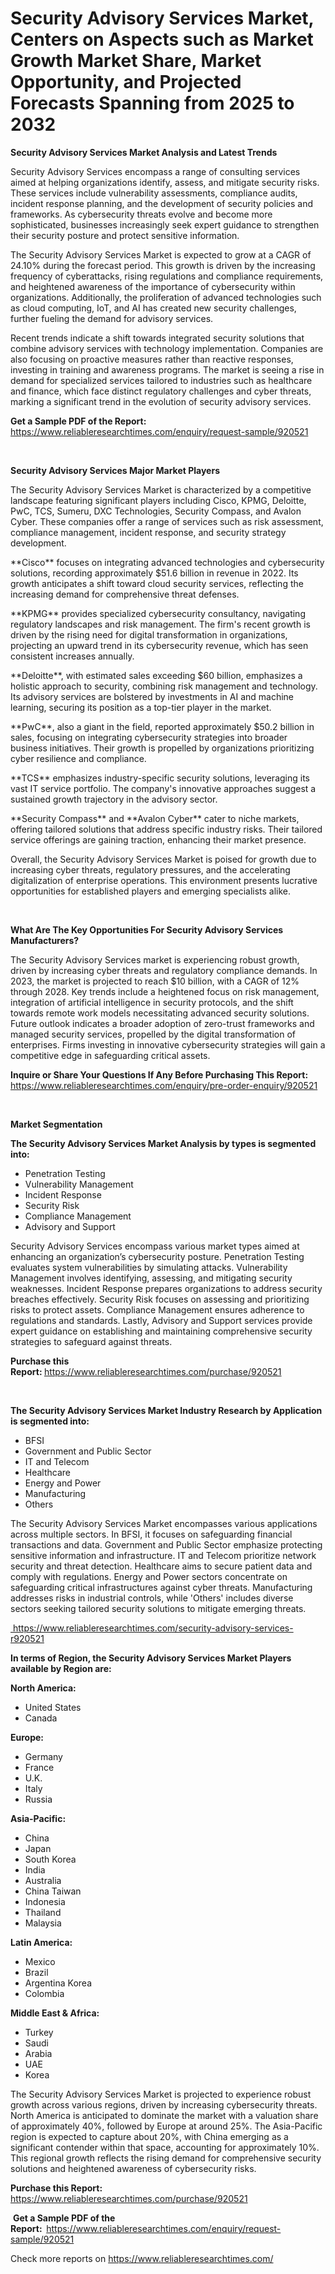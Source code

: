 <p><h1>Security Advisory Services Market, Centers on Aspects such as Market Growth Market Share, Market Opportunity, and Projected Forecasts Spanning from 2025 to 2032</h1></p><p><strong>Security Advisory Services Market Analysis and Latest Trends</strong></p>
<p><p>Security Advisory Services encompass a range of consulting services aimed at helping organizations identify, assess, and mitigate security risks. These services include vulnerability assessments, compliance audits, incident response planning, and the development of security policies and frameworks. As cybersecurity threats evolve and become more sophisticated, businesses increasingly seek expert guidance to strengthen their security posture and protect sensitive information.</p><p>The Security Advisory Services Market is expected to grow at a CAGR of 24.10% during the forecast period. This growth is driven by the increasing frequency of cyberattacks, rising regulations and compliance requirements, and heightened awareness of the importance of cybersecurity within organizations. Additionally, the proliferation of advanced technologies such as cloud computing, IoT, and AI has created new security challenges, further fueling the demand for advisory services.</p><p>Recent trends indicate a shift towards integrated security solutions that combine advisory services with technology implementation. Companies are also focusing on proactive measures rather than reactive responses, investing in training and awareness programs. The market is seeing a rise in demand for specialized services tailored to industries such as healthcare and finance, which face distinct regulatory challenges and cyber threats, marking a significant trend in the evolution of security advisory services.</p></p>
<p><strong>Get a Sample PDF of the Report:&nbsp;</strong> <a href="https://www.reliableresearchtimes.com/enquiry/request-sample/920521?utm_campaign=2631&utm_medium=2&utm_source=Github&utm_content=ia&utm_term=05032025&utm_id=security-advisory-services">https://www.reliableresearchtimes.com/enquiry/request-sample/920521</a></p>
<p>&nbsp;</p>
<p><strong>Security Advisory Services Major Market Players</strong></p>
<p><p>The Security Advisory Services Market is characterized by a competitive landscape featuring significant players including Cisco, KPMG, Deloitte, PwC, TCS, Sumeru, DXC Technologies, Security Compass, and Avalon Cyber. These companies offer a range of services such as risk assessment, compliance management, incident response, and security strategy development.</p><p>**Cisco** focuses on integrating advanced technologies and cybersecurity solutions, recording approximately $51.6 billion in revenue in 2022. Its growth anticipates a shift toward cloud security services, reflecting the increasing demand for comprehensive threat defenses.</p><p>**KPMG** provides specialized cybersecurity consultancy, navigating regulatory landscapes and risk management. The firm's recent growth is driven by the rising need for digital transformation in organizations, projecting an upward trend in its cybersecurity revenue, which has seen consistent increases annually.</p><p>**Deloitte**, with estimated sales exceeding $60 billion, emphasizes a holistic approach to security, combining risk management and technology. Its advisory services are bolstered by investments in AI and machine learning, securing its position as a top-tier player in the market.</p><p>**PwC**, also a giant in the field, reported approximately $50.2 billion in sales, focusing on integrating cybersecurity strategies into broader business initiatives. Their growth is propelled by organizations prioritizing cyber resilience and compliance.</p><p>**TCS** emphasizes industry-specific security solutions, leveraging its vast IT service portfolio. The company's innovative approaches suggest a sustained growth trajectory in the advisory sector.</p><p>**Security Compass** and **Avalon Cyber** cater to niche markets, offering tailored solutions that address specific industry risks. Their tailored service offerings are gaining traction, enhancing their market presence.</p><p>Overall, the Security Advisory Services Market is poised for growth due to increasing cyber threats, regulatory pressures, and the accelerating digitalization of enterprise operations. This environment presents lucrative opportunities for established players and emerging specialists alike.</p></p>
<p>&nbsp;</p>
<p><strong>What Are The Key Opportunities For Security Advisory Services Manufacturers?</strong></p>
<p><p>The Security Advisory Services market is experiencing robust growth, driven by increasing cyber threats and regulatory compliance demands. In 2023, the market is projected to reach $10 billion, with a CAGR of 12% through 2028. Key trends include a heightened focus on risk management, integration of artificial intelligence in security protocols, and the shift towards remote work models necessitating advanced security solutions. Future outlook indicates a broader adoption of zero-trust frameworks and managed security services, propelled by the digital transformation of enterprises. Firms investing in innovative cybersecurity strategies will gain a competitive edge in safeguarding critical assets.</p></p>
<p><strong>Inquire or Share Your Questions If Any Before Purchasing This Report:</strong> <a href="https://www.reliableresearchtimes.com/enquiry/pre-order-enquiry/920521?utm_campaign=2631&utm_medium=2&utm_source=Github&utm_content=ia&utm_term=05032025&utm_id=security-advisory-services">https://www.reliableresearchtimes.com/enquiry/pre-order-enquiry/920521</a></p>
<p>&nbsp;</p>
<p><strong>Market Segmentation</strong></p>
<p><strong>The Security Advisory Services Market Analysis by types is segmented into:</strong></p>
<p><ul><li>Penetration Testing</li><li>Vulnerability Management</li><li>Incident Response</li><li>Security Risk</li><li>Compliance Management</li><li>Advisory and Support</li></ul></p>
<p><p>Security Advisory Services encompass various market types aimed at enhancing an organization’s cybersecurity posture. Penetration Testing evaluates system vulnerabilities by simulating attacks. Vulnerability Management involves identifying, assessing, and mitigating security weaknesses. Incident Response prepares organizations to address security breaches effectively. Security Risk focuses on assessing and prioritizing risks to protect assets. Compliance Management ensures adherence to regulations and standards. Lastly, Advisory and Support services provide expert guidance on establishing and maintaining comprehensive security strategies to safeguard against threats.</p></p>
<p><strong>Purchase this Report:&nbsp;</strong><a href="https://www.reliableresearchtimes.com/purchase/920521?utm_campaign=2631&utm_medium=2&utm_source=Github&utm_content=ia&utm_term=05032025&utm_id=security-advisory-services">https://www.reliableresearchtimes.com/purchase/920521</a></p>
<p>&nbsp;</p>
<p><strong>The Security Advisory Services Market Industry Research by Application is segmented into:</strong></p>
<p><ul><li>BFSI</li><li>Government and Public Sector</li><li>IT and Telecom</li><li>Healthcare</li><li>Energy and Power</li><li>Manufacturing</li><li>Others</li></ul></p>
<p><p>The Security Advisory Services Market encompasses various applications across multiple sectors. In BFSI, it focuses on safeguarding financial transactions and data. Government and Public Sector emphasize protecting sensitive information and infrastructure. IT and Telecom prioritize network security and threat detection. Healthcare aims to secure patient data and comply with regulations. Energy and Power sectors concentrate on safeguarding critical infrastructures against cyber threats. Manufacturing addresses risks in industrial controls, while 'Others' includes diverse sectors seeking tailored security solutions to mitigate emerging threats.</p></p>
<p><a href="https://www.reliableresearchtimes.com/security-advisory-services-r920521?utm_campaign=2631&utm_medium=2&utm_source=Github&utm_content=ia&utm_term=05032025&utm_id=security-advisory-services">&nbsp;https://www.reliableresearchtimes.com/security-advisory-services-r920521</a></p>
<p><strong>In terms of Region, the Security Advisory Services Market Players available by Region are:</strong></p>
<p>
    <p> <strong> North America: </strong>
        <ul>
            <li>United States</li>
            <li>Canada</li>
        </ul>
        </p> 
    <p> <strong> Europe: </strong>
        <ul>
            <li>Germany</li>
            <li>France</li>
            <li>U.K.</li>
            <li>Italy</li>
            <li>Russia</li>
        </ul>
        </p> 
    <p> <strong> Asia-Pacific: </strong>
        <ul>
            <li>China</li>
            <li>Japan</li>
            <li>South Korea</li>
            <li>India</li>
            <li>Australia</li>
            <li>China Taiwan</li>
            <li>Indonesia</li>
            <li>Thailand</li>
            <li>Malaysia</li>
        </ul>
        </p> 
    <p> <strong> Latin America: </strong>
        <ul>
            <li>Mexico</li>
            <li>Brazil</li>
            <li>Argentina Korea</li>
            <li>Colombia</li>
        </ul>
        </p> 
    <p> <strong> Middle East & Africa: </strong>
        <ul>
            <li>Turkey</li>
            <li>Saudi</li>
            <li>Arabia</li>
            <li>UAE</li>
            <li>Korea</li>
        </ul>
    </p>
    </p>
<p><p>The Security Advisory Services Market is projected to experience robust growth across various regions, driven by increasing cybersecurity threats. North America is anticipated to dominate the market with a valuation share of approximately 40%, followed by Europe at around 25%. The Asia-Pacific region is expected to capture about 20%, with China emerging as a significant contender within that space, accounting for approximately 10%. This regional growth reflects the rising demand for comprehensive security solutions and heightened awareness of cybersecurity risks.</p></p>
<p><strong>Purchase this Report: </strong><a href="https://www.reliableresearchtimes.com/purchase/920521?utm_campaign=2631&utm_medium=2&utm_source=Github&utm_content=ia&utm_term=05032025&utm_id=security-advisory-services">https://www.reliableresearchtimes.com/purchase/920521</a></p>
<p>&nbsp;<strong>Get a Sample PDF of the Report:&nbsp;&nbsp;</strong><a href="https://www.reliableresearchtimes.com/enquiry/request-sample/920521?utm_campaign=2631&utm_medium=2&utm_source=Github&utm_content=ia&utm_term=05032025&utm_id=security-advisory-services">https://www.reliableresearchtimes.com/enquiry/request-sample/920521</a></p>
<p><strong></strong></p>
<p>Check more reports on <a href="https://www.reliableresearchtimes.com/?utm_campaign=2631&utm_medium=2&utm_source=Github&utm_content=ia&utm_term=05032025&utm_id=security-advisory-services">https://www.reliableresearchtimes.com/</a></p>